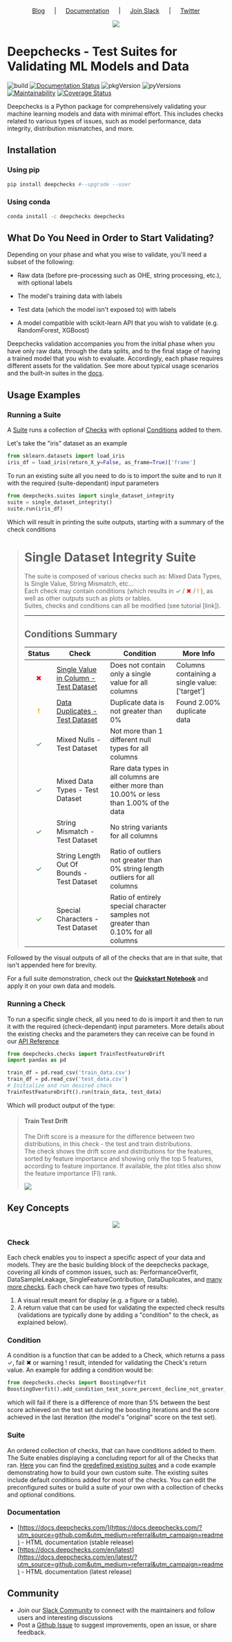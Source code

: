 <!--
  ~ ----------------------------------------------------------------------------
  ~ Copyright (C) 2021 Deepchecks (https://www.deepchecks.com)
  ~
  ~ This file is part of Deepchecks.
  ~ Deepchecks is distributed under the terms of the GNU Affero General
  ~ Public License (version 3 or later).
  ~ You should have received a copy of the GNU Affero General Public License
  ~ along with Deepchecks.  If not, see <http://www.gnu.org/licenses/>.
  ~ ----------------------------------------------------------------------------
  ~
-->
<p align="center">
  &emsp;
  <a href="https://deepchecks.com/blog/?utm_source=github.com&utm_medium=referral&utm_campaign=readme">Blog</a>
  &emsp; | &emsp; 
  <a href="https://https://docs.deepchecks.com/?utm_source=github.com&utm_medium=referral&utm_campaign=readme">Documentation</a>
  &emsp; | &emsp; 
  <a href="https://join.slack.com/t/deepcheckscommunity/shared_invite/zt-y28sjt1v-PBT50S3uoyWui_Deg5L_jg">Join&nbsp;Slack</a>
  &emsp; | &emsp;  
  <a href="https://twitter.com/deepchecks">Twitter</a>
  &emsp;
</p>

<p align="center">
   <img src="docs/images/deepchecks-logo-with-white-wide-back.png">
</p>


# Deepchecks - Test Suites for Validating ML Models and Data

![build](https://github.com/deepchecks/deepchecks/actions/workflows/build.yml/badge.svg)
[![Documentation Status](https://readthedocs.org/projects/deepchecks/badge/?version=latest)](https://docs.deepchecks.com/en/latest/?badge=latest)
![pkgVersion](https://img.shields.io/pypi/v/deepchecks)
![pyVersions](https://img.shields.io/pypi/pyversions/deepchecks)
[![Maintainability](https://api.codeclimate.com/v1/badges/970b11794144139975fa/maintainability)](https://codeclimate.com/github/deepchecks/deepchecks/maintainability)
[![Coverage Status](https://coveralls.io/repos/github/deepchecks/deepchecks/badge.svg?branch=main)](https://coveralls.io/github/deepchecks/deepchecks?branch=main)


Deepchecks is a Python package for comprehensively validating your machine learning models and data with minimal effort.
This includes checks related to various types of issues, such as model performance, data integrity, distribution mismatches, and more.

## Installation

### Using pip
```bash
pip install deepchecks #--upgrade --user
```
### Using conda
```bash
conda install -c deepchecks deepchecks
```

[comment]: <> "### From source
              To clone the repository and do
              an [editable install](https://pip.pypa.io/en/stable/cli/pip_install/#editable-installs),
              run: 
              ```bash
              git clone https://github.com/deepchecks/deepchecks.git
              cd deepchecks
              pip install -e .
              ```"
## What Do You Need in Order to Start Validating?

Depending on your phase and what you wise to validate, you'll need a subset of the following:

-   Raw data (before pre-processing such as OHE, string processing, etc.), with optional labels

-   The model's training data with labels
    
-   Test data (which the model isn't exposed to) with labels  

-   A model compatible with scikit-learn API that you wish to validate (e.g. RandomForest, XGBoost)

Deepchecks validation accompanies you from the initial phase when you have only raw data,
through the data splits, and to the final stage of having a trained model that you wish to evaluate.
Accordingly, each phase requires different assets for the validation. See more about typical usage scenarios and the built-in
suites in the [docs](https://docs.deepchecks.com/?utm_source=github.com&utm_medium=referral&utm_campaign=readme).

## Usage Examples

### Running a Suite
A [Suite](#suite) runs a collection of [Checks](#check) with optional [Conditions](#condition) added to them.

Let's take the "iris" dataset as an example
```python
from sklearn.datasets import load_iris
iris_df = load_iris(return_X_y=False, as_frame=True)['frame']
```
To run an existing suite all you need to do is to import the suite and to run it with the
required (suite-dependant) input parameters

```python
from deepchecks.suites import single_dataset_integrity
suite = single_dataset_integrity()
suite.run(iris_df)
```
Which will result in printing the suite outputs, starting with a summary of the check conditions
>
> <h1 id="summary_NKMZO">Single Dataset Integrity Suite</h1>
> <p>The suite is composed of various checks such as: Mixed Data Types, Is Single Value, String Mismatch, etc...<br>
>        Each check may contain conditions (which results in 
>    <span style="color: green;display:inline-block">✓</span> /
>    <span style="color: red;display:inline-block">✖</span> /
>    <span style="color: orange;font-weight:bold;display:inline-block">!</span>
>    ),
>        as well as other outputs such as plots or tables.<br>
>        Suites, checks and conditions can all be modified (see tutorial [link]).</p>
>
> <hr style="background-color: black;border: 0 none;color: black;height: 1px;">
>
> <h2>Conditions Summary</h2>
>
> <table id="T_7735f_">
>  <thead>
>    <tr>
>      <th class="col_heading level0 col0">Status</th>
>      <th class="col_heading level0 col1">Check</th>
>      <th class="col_heading level0 col2">Condition</th>
>      <th class="col_heading level0 col3">More Info</th>
>    </tr>
>  </thead>
>  <tbody>
>    <tr>
>      <td id="T_7735f_row0_col0" class="data row0 col0"><div style="color: red;text-align: center">✖</div></td>
>      <td id="T_7735f_row0_col1" class="data row0 col1"><a href="#IsSingleValue_NKMZO">Single Value in Column - Test Dataset</a></td>
>      <td id="T_7735f_row0_col2" class="data row0 col2">Does not contain only a single value for all columns</td>
>      <td id="T_7735f_row0_col3" class="data row0 col3">Columns containing a single value: ['target']</td>
>    </tr>
>    <tr>
>      <td id="T_7735f_row1_col0" class="data row1 col0"><div style="color: orange;text-align: center;font-weight:bold">!</div></td>
>      <td id="T_7735f_row1_col1" class="data row1 col1"><a href="#DataDuplicates_NKMZO">Data Duplicates - Test Dataset</a></td>
>      <td id="T_7735f_row1_col2" class="data row1 col2">Duplicate data is not greater than 0%</td>
>      <td id="T_7735f_row1_col3" class="data row1 col3">Found 2.00% duplicate data</td>
>    </tr>
>    <tr>
>     <td id="T_7735f_row2_col0" class="data row2 col0"><div style="color: green;text-align: center">✓</div></td>
>      <td id="T_7735f_row2_col1" class="data row2 col1">Mixed Nulls - Test Dataset</td>
>      <td id="T_7735f_row2_col2" class="data row2 col2">Not more than 1 different null types for all columns</td>
>      <td id="T_7735f_row2_col3" class="data row2 col3"></td>
>    </tr>
>    <tr>
>      <td id="T_7735f_row3_col0" class="data row3 col0"><div style="color: green;text-align: center">✓</div></td>
>      <td id="T_7735f_row3_col1" class="data row3 col1">Mixed Data Types - Test Dataset</td>
>      <td id="T_7735f_row3_col2" class="data row3 col2">Rare data types in all columns are either more than 10.00% or less than 1.00% of the data</td>
>      <td id="T_7735f_row3_col3" class="data row3 col3"></td>
>    </tr>
>    <tr>
>      <td id="T_7735f_row4_col0" class="data row4 col0"><div style="color: green;text-align: center">✓</div></td>
>      <td id="T_7735f_row4_col1" class="data row4 col1">String Mismatch - Test Dataset</td>
>      <td id="T_7735f_row4_col2" class="data row4 col2">No string variants for all columns</td>
>      <td id="T_7735f_row4_col3" class="data row4 col3"></td>
>    </tr>
>    <tr>
>      <td id="T_7735f_row5_col0" class="data row5 col0"><div style="color: green;text-align: center">✓</div></td>
>      <td id="T_7735f_row5_col1" class="data row5 col1">String Length Out Of Bounds - Test Dataset</td>
>      <td id="T_7735f_row5_col2" class="data row5 col2">Ratio of outliers not greater than 0% string length outliers for all columns</td>
>      <td id="T_7735f_row5_col3" class="data row5 col3"></td>
>    </tr>
>    <tr>
>      <td id="T_7735f_row6_col0" class="data row6 col0"><div style="color: green;text-align: center">✓</div></td>
>      <td id="T_7735f_row6_col1" class="data row6 col1">Special Characters - Test Dataset</td>
>      <td id="T_7735f_row6_col2" class="data row6 col2">Ratio of entirely special character samples not greater than 0.10% for all columns</td>
>      <td id="T_7735f_row6_col3" class="data row6 col3"></td>
>    </tr>
>  </tbody>
> </table>

Followed by the visual outputs of all of the checks that are in that suite, that isn't appended here for brevity.

For a full suite demonstration, check out the
[**Quickstart Notebook**](https://docs.deepchecks.com/en/stable/examples/howto-guides/quickstart_in_5_minutes.html/?utm_source=github.com&utm_medium=referral&utm_campaign=readme)
and apply it on your own data and models.


### Running a Check
To run a specific single check, all you need to do is import it and
then to run it with the required (check-dependant) input parameters.
More details about the existing checks and the parameters they can receive can be found in our
[API Reference](https://docs.deepchecks.com/en/stable/api/index.html?utm_source=github.com&utm_medium=referral&utm_campaign=readme)

```python
from deepchecks.checks import TrainTestFeatureDrift
import pandas as pd

train_df = pd.read_csv('train_data.csv')
train_df = pd.read_csv('test_data.csv')
# Initialize and run desired check
TrainTestFeatureDrift().run(train_data, test_data)
```
Which will product output of the type:
><h4>Train Test Drift</h4>
> <p>The Drift score is a measure for the difference between two distributions,
> in this check - the test and train distributions. <br>
> The check shows the drift score and distributions for the features,
> sorted by feature importance and showing only the top 5 features, according to feature importance.
> If available, the plot titles also show the feature importance (FI) rank.</p>
> <p align="left">
>   <img src="docs/images/train-test-drift-output.png">
> </p>


## Key Concepts

<p align="center">
   <img src="docs/images/diagram.svg">
</p>

### Check
Each check enables you to inspect a specific aspect of your data and models.
They are the basic building block of the deepchecks package, covering all kinds of common issues,
such as: PerformanceOverfit, DataSampleLeakage, SingleFeatureContribution,
DataDuplicates, and [many more checks](examples/checks).
Each check can have two types of results:
1. A visual result meant for display (e.g. a figure or a table).
2. A return value that can be used for validating the expected check results
   (validations are typically done by adding a "condition" to the check, as explained below).

### Condition
A condition is a function that can be added to a Check, which returns a pass &#x2713;, fail &#x2716;
or warning &#x0021; result, intended for validating the Check's return value. An example for adding a condition would be:
```python
from deepchecks.checks import BoostingOverfit
BoostingOverfit().add_condition_test_score_percent_decline_not_greater_than(threshold=0.05)
```
which will fail if there is a difference of more than 5% between the best score achieved on the test set during
the boosting iterations and the score achieved in the last iteration (the model's "original" score on the test set).

### Suite
An ordered collection of checks, that can have conditions added to them.
The Suite enables displaying a concluding report for all of the Checks that ran.
[Here](deepchecks/suites) you can find the [predefined existing suites](deepchecks/suites) and a code example demonstrating how to build
your own custom suite. The existing suites include default conditions added for most of the checks.
You can edit the preconfigured suites or build a suite of your own with a collection of checks and optional conditions.

### Documentation
- [https://docs.deepchecks.com/](https://docs.deepchecks.com/?utm_source=github.com&utm_medium=referral&utm_campaign=readme) - HTML documentation (stable release)
- [https://docs.deepchecks.com/en/latest](https://docs.deepchecks.com/en/latest/?utm_source=github.com&utm_medium=referral&utm_campaign=readme) - HTML documentation (latest release)

## Community
- Join our [Slack Community](https://join.slack.com/t/deepcheckscommunity/shared_invite/zt-y28sjt1v-PBT50S3uoyWui_Deg5L_jg) to connect with the maintainers and follow users and interesting discussions
- Post a [Github Issue](https://github.com/deepchecks/deepchecks/issues) to suggest improvements, open an issue, or share feedback.

[comment]: <> "- Send us an [email](mailto:info@deepchecks.com) at info@deepchecks.com"
